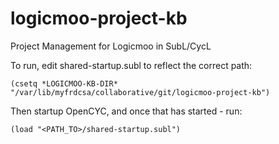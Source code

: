 # logicmoo-project-kb
Project Management for Logicmoo in SubL/CycL

To run, edit shared-startup.subl to reflect the correct path:

```(csetq *LOGICMOO-KB-DIR* "/var/lib/myfrdcsa/collaborative/git/logicmoo-project-kb")```

Then startup OpenCYC, and once that has started - run:

```(load "<PATH_TO>/shared-startup.subl")```
